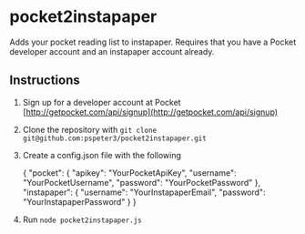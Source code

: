 pocket2instapaper
=================

Adds your pocket reading list to instapaper. Requires that you have a Pocket
developer account and an instapaper account already.

Instructions
------------

1. Sign up for a developer account at Pocket [http://getpocket.com/api/signup](http://getpocket.com/api/signup)
2. Clone the repository with `git clone git@github.com:pspeter3/pocket2instapaper.git`
3. Create a config.json file with the following

    {
      "pocket": {
        "apikey": "YourPocketApiKey",
        "username": "YourPocketUsername",
        "password": "YourPocketPassword"
      },
      "instapaper": {
        "username": "YourInstapaperEmail",
        "password": "YourInstapaperPassword"
      }
    }

4. Run `node pocket2instapaper.js`